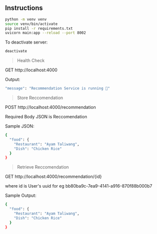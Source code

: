 ## Instructions
```bash
python -m venv venv
source venv/bin/activate
pip install -r requirements.txt
uvicorn main:app --reload --port 8002
```

To deactivate server:
```bash
deactivate
```

> Health Check

GET http://localhost:4000

Output:
```bash
"message": "Recommendation Service is running 🚀"
```


>Store Reccomendation

POST http://localhost:4000/recommendation

Required Body JSON is Reccomendation

Sample JSON:
```bash
{
  "food": {
    "Restaurant": "Ayam Taliwang",
    "Dish": "Chicken Rice"
  }
}
```

>Retrieve Reccomendation

GET http://localhost:4000/recommendation/{id}

where id is User's uuid for eg bb80ba9c-7ea9-4141-a916-870f88b000b7

Sample Output:
```bash
{
  "food": {
    "Restaurant": "Ayam Taliwang",
    "Dish": "Chicken Rice"
  }
}
```